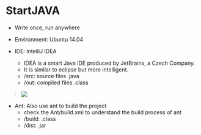 # StartJAVA

* Write once, run anywhere

* Environment: Ubuntu 14.04

* IDE: IntelliJ IDEA
	* IDEA is a smart Java IDE produced by JetBrains, a Czech Company.
	* It is similar to eclipse but more intelligent.
	* /src: source files .java
	* /out: complied files .class

<!--![](http://www.kankanews.com/ICkengine/wp-content/plugins/wp-o-matic/cache/9dd64871e1_140601104983641.jpg)-->
> ![](http://www.kankanews.com/ICkengine/wp-content/plugins/wp-o-matic/cache/ae42393cec_141105213014401.png)

* Ant: Also use ant to build the project
	* check the Ant/build.xml to understand the build process of ant
	* /build: .class
	* /dist: .jar
